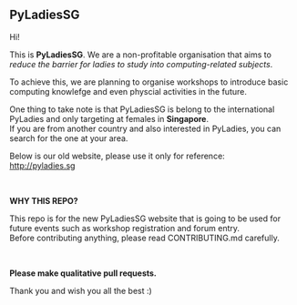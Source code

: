 ## PyLadiesSG 
Hi!

This is **PyLadiesSG**. We are a non-profitable organisation that aims to *reduce the barrier for ladies to study into computing-related subjects*. 

To achieve this, we are planning to organise workshops to introduce basic computing knowlefge and even physcial activities in the future. 

One thing to take note is that  PyLadiesSG is belong to the international PyLadies and only targeting at females in **Singapore**. <br/> If you are from another country and also interested in PyLadies, you can search for the one at your area. 

Below is our old website, please use it only for reference: 
<br/>http://pyladies.sg

<br/>

****WHY THIS REPO?****

This repo is for the new PyLadiesSG website that is going to be used for future events such as workshop registration and forum entry. <br/> Before contributing anything, please read CONTRIBUTING.md carefully. 

<br/>

**Please make qualitative pull requests.**

Thank you and wish you all the best :) 
